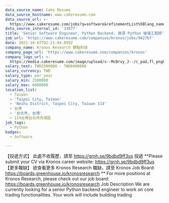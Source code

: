 ```yaml
---
data_source_name: Cake Resume
data_source_hostname: www.cakeresume.com
data_source_url: >-
  https://www.cakeresume.com/jobs?q=software&refinementList%5Blang_name%5D%5B0%5D=English&refinementList%5Bsalary_type%5D=per_year&range%5Bsalary_range%5D%5Bmin%5D=1000000&page=2
data_source_internal_id: '33077'
title: 'Senior Software Engineer, Python Backend, 資深 Python 後端工程師'
job_url: 'https://www.cakeresume.com/companies/kronos/jobs/9427b7'
date: 2021-10-07T02:21:04.050Z
company_name: Kronos Research 麒點科技
company_page_url: 'https://www.cakeresume.com/companies/kronos'
company_logo_url: >-
  https://media.cakeresume.com/image/upload/s--McBrvy_J--/c_pad,fl_png8,h_200,w_200/v1578283593/oah25nx6qnylshhzlpzk.png
salary_text: TWD2500000 - TWD6000000
salary_currency: TWD
salary_type: per_year
salary_min: 2500000
salary_max: 6000000
location_list:
  - Taiwan
  - 'Taipei City, Taiwan'
  - 'Neihu District, Taipei City, Taiwan 114'
  - 台灣
  - '台北市, 台灣'
  - 114台灣台北市內湖區
job_tags:
  - Python
badges:
  - Software

---
```


【投遞方式】 此處不收履歷，請至 https://grnh.se/9bdbd9ff3us 投遞 **Please submit your CV via Kronos career website: https://grnh.se/9bdbd9ff3us 【更多職缺】 欲查看更多 Kronos Research 職缺，請至 Kronos Job Board: https://boards.greenhouse.io/kronosresearch ** For more positions at Kronos Research, please check out our job board: https://boards.greenhouse.io/kronosresearch Job Description We are currently looking for a senior Python backend engineer to work on core trading functionalities. Your work will include building trading